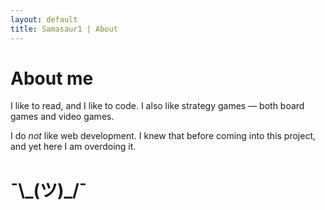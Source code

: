 ```yaml
---
layout: default
title: Samasaur1 | About
---
```

# About me
I like to read, and I like to code. I also like strategy games — both board games and video games.

I do *not* like web development. I knew that before coming into this project, and yet here I am overdoing it.
# ¯\\\_(ツ)\_/¯
